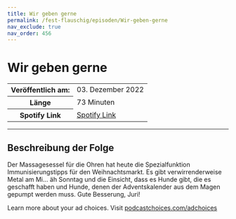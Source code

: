 ```yaml
---
title: Wir geben gerne
permalink: /fest-flauschig/episoden/Wir-geben-gerne
nav_exclude: true
nav_order: 456
---
```


# Wir geben gerne
<table class="resp-table dcf-table dcf-table-responsive dcf-table-bordered dcf-table-striped dcf-w-100%">
                    <tbody>
                        <tr>
                            <th scope="row">Veröffentlich am:</th>
                            <td data-label="Veröffentlich am:">03. Dezember 2022</td>
                        </tr>
                        <tr>
                            <th scope="row">Länge </th>
                            <td data-label="Länge ">73 Minuten</td>
                        </tr><tr>
                                <th scope="row">Spotify Link</th>
                                <td data-label="Spotify Link"><a href="https://open.spotify.com/episode/60SdhQpdR2QCylnxcbJFvR">Spotify Link</a></td>
                            </tr></tbody>
                </table>

***

## Beschreibung der Folge

<div>
<p>Der Massagesessel für die Ohren hat heute die Spezialfunktion Immunisierungstipps für den Weihnachtsmarkt. Es gibt verwirrenderweise Metal am Mi… äh Sonntag und die Einsicht, dass es Hunde gibt, die es geschafft haben und Hunde, denen der Adventskalender aus dem Magen gepumpt werden muss. Gute Besserung, Juri!</p><p> </p><p>Learn more about your ad choices. Visit <a href="https://podcastchoices.com/adchoices" rel="nofollow">podcastchoices.com/adchoices</a></p>  
</div>

